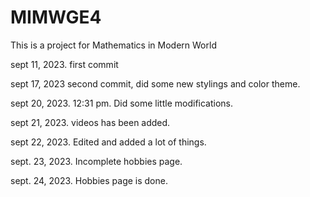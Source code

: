 # MIMWGE4

This is a project for Mathematics in Modern World

sept 11, 2023. first commit

sept 17, 2023 second commit, did some new stylings and color theme.

sept 20, 2023. 12:31 pm. Did some little modifications.

sept 21, 2023. videos has been added.

sept 22, 2023. Edited and added a lot of things.

sept. 23, 2023. Incomplete hobbies page.

sept. 24, 2023. Hobbies page is done.
